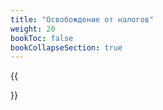 ```yaml
---
title: "Освобождение от налогов"
weight: 20
bookToc: false
bookCollapseSection: true
---
```


{{<section>}}
